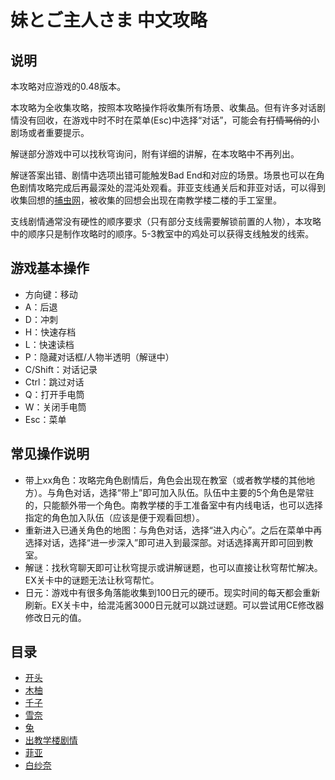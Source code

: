 # 妹とご主人さま 中文攻略

## 说明

本攻略对应游戏的0.48版本。

本攻略为全收集攻略，按照本攻略操作将收集所有场景、收集品。但有许多对话剧情没有回收，在游戏中时不时在菜单(Esc)中选择“对话”，可能会有~~打情骂俏的~~小剧场或者重要提示。

解谜部分游戏中可以找秋穹询问，附有详细的讲解，在本攻略中不再列出。

解谜答案出错、剧情中选项出错可能触发Bad End和对应的场景。场景也可以在角色剧情攻略完成后再最深处的混沌处观看。菲亚支线通关后和菲亚对话，可以得到收集回想的[捕虫网](07菲亚.md)，被收集的回想会出现在南教学楼二楼的手工室里。

支线剧情通常没有硬性的顺序要求（只有部分支线需要解锁前置的人物），本攻略中的顺序只是制作攻略时的顺序。5-3教室中的鸡处可以获得支线触发的线索。

## 游戏基本操作

- 方向键：移动
- A：后退
- D：冲刺
- H：快速存档
- L：快速读档
- P：隐藏对话框/人物半透明（解谜中）
- C/Shift：对话记录
- Ctrl：跳过对话
- Q：打开手电筒
- W：关闭手电筒
- Esc：菜单

## 常见操作说明

- 带上xx角色：攻略完角色剧情后，角色会出现在教室（或者教学楼的其他地方）。与角色对话，选择“带上”即可加入队伍。队伍中主要的5个角色是常驻的，只能额外带一个角色。南教学楼的手工准备室中有内线电话，也可以选择指定的角色加入队伍（应该是便于观看回想）。
- 重新进入已通关角色的地图：与角色对话，选择“进入内心”。之后在菜单中再选择对话，选择“进一步深入”即可进入到最深部。对话选择离开即可回到教室。
- 解谜：找秋穹聊天即可让秋穹提示或讲解谜题，也可以直接让秋穹帮忙解决。EX关卡中的谜题无法让秋穹帮忙。
- 日元：游戏中有很多角落能收集到100日元的硬币。现实时间的每天都会重新刷新。EX关卡中，给混沌酱3000日元就可以跳过谜题。可以尝试用CE修改器修改日元的值。

## 目录

- [开头](01开头.md)
- [木柚](02木柚.md)
- [千子](03千子.md)
- [雪奈](04雪奈.md)
- [兔](05兔.md)
- [出教学楼剧情](06出教学楼剧情.md)
- [菲亚](07菲亚.md)
- [白纱奈](08白纱奈.md)
